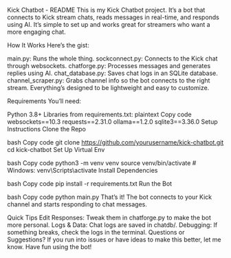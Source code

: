 Kick Chatbot - README
This is my Kick Chatbot project. It’s a bot that connects to Kick stream chats, reads messages in real-time, and responds using AI. It’s simple to set up and works great for streamers who want a more engaging chat.

How It Works
Here’s the gist:

main.py: Runs the whole thing.
sockconnect.py: Connects to the Kick chat through websockets.
chatforge.py: Processes messages and generates replies using AI.
chat_database.py: Saves chat logs in an SQLite database.
channel_scraper.py: Grabs channel info so the bot connects to the right stream.
Everything’s designed to be lightweight and easy to customize.

Requirements
You’ll need:

Python 3.8+
Libraries from requirements.txt:
plaintext
Copy code
websockets==10.3
requests==2.31.0
ollama==1.2.0
sqlite3==3.36.0
Setup Instructions
Clone the Repo

bash
Copy code
git clone https://github.com/yourusername/kick-chatbot.git
cd kick-chatbot
Set Up Virtual Env

bash
Copy code
python3 -m venv venv
source venv/bin/activate  # Windows: venv\Scripts\activate
Install Dependencies

bash
Copy code
pip install -r requirements.txt
Run the Bot

bash
Copy code
python main.py
That’s it! The bot connects to your Kick channel and starts responding to chat messages.

Quick Tips
Edit Responses: Tweak them in chatforge.py to make the bot more personal.
Logs & Data: Chat logs are saved in chatdb/.
Debugging: If something breaks, check the logs in the terminal.
Questions or Suggestions?
If you run into issues or have ideas to make this better, let me know. Have fun using the bot!






